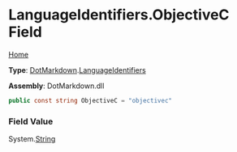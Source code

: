 # LanguageIdentifiers\.ObjectiveC Field

[Home](../../../README.md)

**Type**: [DotMarkdown](../../README.md)\.[LanguageIdentifiers](../README.md)

**Assembly**: DotMarkdown\.dll

```csharp
public const string ObjectiveC = "objectivec"
```

### Field Value

System\.[String](https://docs.microsoft.com/en-us/dotnet/api/system.string)